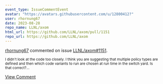 ```yaml
---
event_type: IssueCommentEvent
avatar: "https://avatars.githubusercontent.com/u/12800412?"
user: rhornung67
date: 2023-08-28
repo_name: LLNL/axom
html_url: https://github.com/LLNL/axom/pull/1151
repo_url: https://github.com/LLNL/axom
---
```


<a href='https://github.com/rhornung67' target='_blank'>rhornung67</a> commented on issue <a href='https://github.com/LLNL/axom/pull/1151' target='_blank'>LLNL/axom#1151</a>.

<small>I didn't look at the code too closely. I think you are suggesting that multiple policy types are defined and then which code variants to run are chosen at run time in the switch yard. Is that correct?...</small>

<a href='https://github.com/LLNL/axom/pull/1151' target='_blank'>View Comment</a>